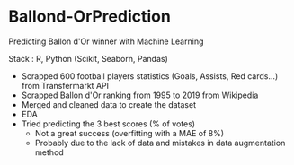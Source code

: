 # Ballond-OrPrediction
Predicting Ballon d'Or winner with Machine Learning

Stack : R, Python (Scikit, Seaborn, Pandas)

 * Scrapped 600 football players statistics (Goals, Assists, Red cards...) from Transfermarkt API
 * Scrapped Ballon d'Or ranking from 1995 to 2019 from Wikipedia
 * Merged and cleaned data to create the dataset
 * EDA
 * Tried predicting the 3 best scores (% of votes) 
   * Not a great success (overfitting with a MAE of 8%)
   * Probably due to the lack of data and mistakes in data augmentation method
